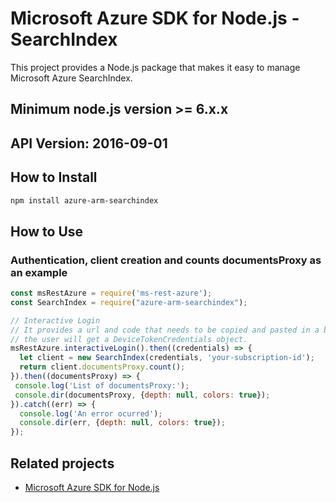 # Microsoft Azure SDK for Node.js - SearchIndex

This project provides a Node.js package that makes it easy to manage Microsoft Azure SearchIndex.
## Minimum node.js version >= 6.x.x
## API Version: 2016-09-01
## How to Install

```bash
npm install azure-arm-searchindex
```

## How to Use

### Authentication, client creation and counts documentsProxy as an example

 ```javascript
 const msRestAzure = require('ms-rest-azure');
 const SearchIndex = require("azure-arm-searchindex");
 
 // Interactive Login
 // It provides a url and code that needs to be copied and pasted in a browser and authenticated over there. If successful, 
 // the user will get a DeviceTokenCredentials object.
 msRestAzure.interactiveLogin().then((credentials) => {
   let client = new SearchIndex(credentials, 'your-subscription-id');
   return client.documentsProxy.count();
 }).then((documentsProxy) => {
  console.log('List of documentsProxy:');
  console.dir(documentsProxy, {depth: null, colors: true});
}).catch((err) => {
   console.log('An error ocurred');
   console.dir(err, {depth: null, colors: true});
 });
```

## Related projects

- [Microsoft Azure SDK for Node.js](https://github.com/Azure/azure-sdk-for-node)